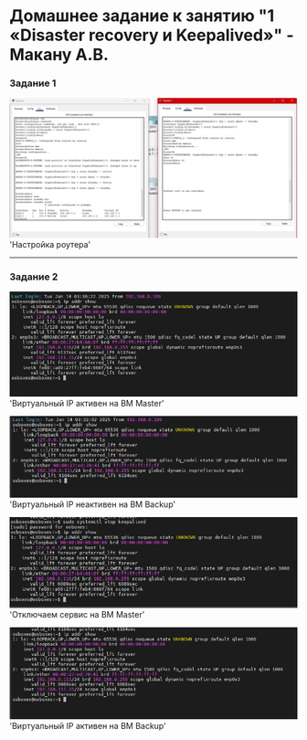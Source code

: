 # Домашнее задание к занятию "1 «Disaster recovery и Keepalived»" - Макану А.В.


### Задание 1

![Настройка роутера](img/router-config.jpg)
'Настройка роутера'


---

### Задание 2

![Виртуальный IP активен на ВМ Master](img/master-active.jpg)
'Виртуальный IP активен на ВМ Master'

![Виртуальный IP неактивен на ВМ Backup](img/backup-standby.jpg)
'Виртуальный IP неактивен на ВМ Backup'

![Отключаем сервис на ВМ Master](img/master-standby.jpg)
'Отключаем сервис на ВМ Master'

![Виртуальный IP активен на ВМ Backup](img/backup-active.jpg)
'Виртуальный IP активен на ВМ Backup'

